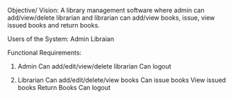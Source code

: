 Objective/ Vision:
A library management software where admin can add/view/delete librarian and librarian can add/view books, issue, view issued books and return books.

Users of the System:
Admin
Libraian

Functional Requirements:
1. Admin
Can add/edit/view/delete librarian
Can logout

3. Librarian
Can add/edit/delete/view books
Can issue books
View issued books
Return Books
Can logout
